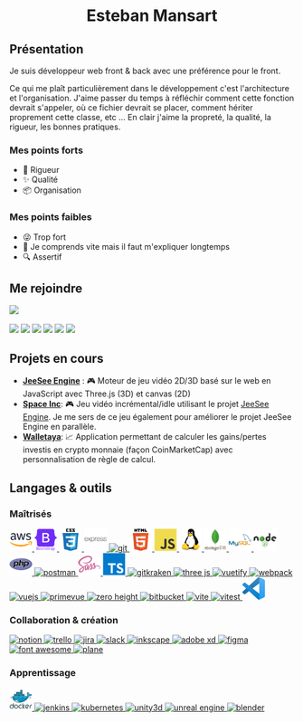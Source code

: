 <h1 align="center">Esteban Mansart</h1>

## Présentation 

Je suis développeur web front & back avec une préférence pour le front. 

Ce qui me plaît particulièrement dans le développement c'est l'architecture et l'organisation. J'aime passer du temps à réfléchir comment cette fonction devrait s'appeler, où ce fichier devrait se placer, comment hériter proprement cette classe, etc ... En clair j'aime la propreté, la qualité, la rigueur, les bonnes pratiques.

### Mes points forts 

- 🎯 Rigueur
- ✨ Qualité
- 📦 Organisation

### Mes points faibles

- 😜 Trop fort 
- 🧠 Je comprends vite mais il faut m'expliquer longtemps
- 🔍 Assertif

## Me rejoindre 

[![](https://img.shields.io/badge/LinkTree-43e660?style=plastic&logo=linktree&logoColor=white)](https://linktr.ee/estebanmansart)

[![](https://img.shields.io/badge/YouTube-red?style=plastic&logo=youtube&logoColor=white)](https://www.youtube.com/@estebanmansart6512)
[![](https://img.shields.io/badge/YouTube-0e76a8?style=plastic&logo=linkedin&logoColor=white)](https://www.linkedin.com/in/estebanmansart)
[![](https://img.shields.io/badge/Instagram-833AB4?style=plastic&logo=instagram&logoColor=white)](https://www.instagram.com/esteban.mansart)
[![](https://img.shields.io/badge/StackShare-008ff9?style=plastic&logo=stackshare&logoColor=white)](https://stackshare.io/estebanmansart)
[![](https://img.shields.io/badge/FlatIcon-17d1c6?style=plastic&logo=flaticon&logoColor=white)](https://www.flaticon.com/authors/esteban-mansart)
[![](https://img.shields.io/badge/StackOverlfow-e7700d?style=plastic&logo=stackoverflow&logoColor=white)](https://stackoverflow.com/users/14555332/esteban-mansart)

## Projets en cours

- **[JeeSee Engine](https://github.com/mansartesteban/jeesee)** : 🎮 Moteur de jeu vidéo 2D/3D basé sur le web en JavaScript avec Three.js (3D) et canvas (2D)
- **[Space Inc](https://github.com/mansartesteban/Space-Inc)**: 🎮 Jeu vidéo incrémental/idle utilisant le projet [JeeSee Engine](https://github.com/mansartesteban/jeesee). Je me sers de ce jeu également pour améliorer le projet JeeSee Engine en parallèle.
- **[Walletaya](https://github.com/mansartesteban/Walletaya)**: 📈 Application permettant de calculer les gains/pertes investis en crypto monnaie (façon CoinMarketCap) avec personnalisation de règle de calcul.

## Langages & outils

### Maîtrisés
<p align="left">
	<a href="https://aws.amazon.com" target="_blank">
		<img
			src="https://raw.githubusercontent.com/devicons/devicon/master/icons/amazonwebservices/amazonwebservices-original-wordmark.svg"
			alt="aws"
			width="40"
			height="40"
		/>
  </a>
	<a href="https://getbootstrap.com" target="_blank">
		<img
			src="https://raw.githubusercontent.com/devicons/devicon/master/icons/bootstrap/bootstrap-plain-wordmark.svg"
			alt="bootstrap"
			width="40"
			height="40"
		/>
	</a>
	<a href="https://www.w3schools.com/css" target="_blank">
		<img
			src="https://raw.githubusercontent.com/devicons/devicon/master/icons/css3/css3-original-wordmark.svg"
			alt="css3"
			width="40"
			height="40"
		/>
	</a>
  <a href="https://expressjs.com" target="_blank">
		<img
			src="https://raw.githubusercontent.com/devicons/devicon/master/icons/express/express-original-wordmark.svg"
			alt="express"
			width="40"
			height="40"
		/>
	</a>
  <a href="https://git-scm.com" target="_blank">
		<img src="https://www.vectorlogo.zone/logos/git-scm/git-scm-icon.svg" alt="git" width="40" height="40" />
	</a>
  <a href="https://www.w3.org/html" target="_blank">
		<img
			src="https://raw.githubusercontent.com/devicons/devicon/master/icons/html5/html5-original-wordmark.svg"
			alt="html5"
			width="40"
			height="40"
		/>
	</a>
  <a href="https://developer.mozilla.org/en-US/docs/Web/JavaScript" target="_blank">
		<img
			src="https://raw.githubusercontent.com/devicons/devicon/master/icons/javascript/javascript-original.svg"
			alt="javascript"
			width="40"
			height="40"
		/>
	</a>
  <a href="https://www.linux.org" target="_blank">
		<img
			src="https://raw.githubusercontent.com/devicons/devicon/master/icons/linux/linux-original.svg"
			alt="linux"
			width="40"
			height="40"
		/>
	</a>
  <a href="https://www.mongodb.com" target="_blank">
		<img
			src="https://raw.githubusercontent.com/devicons/devicon/master/icons/mongodb/mongodb-original-wordmark.svg"
			alt="mongodb"
			width="40"
			height="40"
		/>
	</a>
  <a href="https://www.mysql.com" target="_blank">
		<img
			src="https://raw.githubusercontent.com/devicons/devicon/master/icons/mysql/mysql-original-wordmark.svg"
			alt="mysql"
			width="40"
			height="40"
		/>
	</a>
  	<a href="https://nodejs.org" target="_blank">
		<img
			src="https://raw.githubusercontent.com/devicons/devicon/master/icons/nodejs/nodejs-original-wordmark.svg"
			alt="nodejs"
			width="40"
			height="40"
		/>
	</a>
	<a href="https://www.php.net" target="_blank">
		<img
			src="https://raw.githubusercontent.com/devicons/devicon/master/icons/php/php-original.svg"
			alt="php"
			width="40"
			height="40"
		/>
	</a>
  <a href="https://postman.com" target="_blank">
		<img
			src="https://www.vectorlogo.zone/logos/getpostman/getpostman-icon.svg"
			alt="postman"
			width="40"
			height="40"
		/>
	</a>
  <a href="https://sass-lang.com" target="_blank">
		<img
			src="https://raw.githubusercontent.com/devicons/devicon/master/icons/sass/sass-original.svg"
			alt="sass"
			width="40"
			height="40"
		/>
	</a>
  <a href="https://www.typescriptlang.org" target="_blank">
		<img
			src="https://raw.githubusercontent.com/devicons/devicon/master/icons/typescript/typescript-original.svg"
			alt="typescript"
			width="40"
			height="40"
		/>
	</a>
	 <a href="https://www.gitkraken.com" target="_blank">
		<img
			src="https://www.vectorlogo.zone/logos/gitkraken/gitkraken-icon.svg"
			alt="gitkraken"
			width="40"
			height="40"
		/>
	</a>
	<a href="https://threejs.org" target="_blank">
		<img
			src="https://upload.vectorlogo.zone/logos/threejs/images/83129207-9005-4463-8181-65a3cc3bf8fd.svg"
			alt="three js"
			width="40"
			height="40"
		/>
	</a>
	<a href="https://vuetifyjs.com" target="_blank">
		<img
			src="https://github.com/gilbarbara/logos/blob/main/logos/vuetifyjs.svg"
			alt="vuetify"
			width="40"
			height="40"
		/>
	</a>
	<a href="https://webpack.js.org" target="_blank">
		<img
			src="https://www.vectorlogo.zone/logos/js_webpack/js_webpack-icon.svg"
			alt="webpack"
			width="40"
			height="40"
		/>
	</a>
	<a href="https://vuejs.org" target="_blank">
		<img
			src="https://www.vectorlogo.zone/logos/vuejs/vuejs-icon.svg"
			alt="vuejs"
			width="40"
			height="40"
		/>
	</a>
	<a href="https://primevue.org" target="_blank">
		<img
			src="https://raw.githubusercontent.com/dochne/wappalyzer/953a28c681b9a0d829a81a1174ec14e975eee245/src/images/icons/PrimeVue.svg"
			alt="primevue"
			width="40"
			height="40"
		/>
	</a>
<a href="https://zeroheight.com" target="_blank">
		<img
			src="https://raw.githubusercontent.com/gilbarbara/logos/92bb74e98bca1ea1ad794442676ebc4e75038adc/logos/zeroheight-icon.svg"
			alt="zero height"
			width="40"
			height="40"
		/>
	</a>
	<a href="https://bitbucket.org" target="_blank">
		<img
			src="https://upload.vectorlogo.zone/logos/bitbucket/images/11915f2e-3287-46b6-a81d-0daad8160e11.svg"
			alt="bitbucket"
			width="40"
			height="40"
		/>
	</a>
	<a href="https://vite.dev" target="_blank">
		<img
			src="https://www.vectorlogo.zone/logos/vitejsdev/vitejsdev-icon.svg"
			alt="vite"
			width="40"
			height="40"
		/>
	</a>
	<a href="https://vitest.dev" target="_blank">
		<img
			src="https://raw.githubusercontent.com/gilbarbara/logos/92bb74e98bca1ea1ad794442676ebc4e75038adc/logos/vitest.svg"
			alt="vitest"
			width="40"
			height="40"
		/>
	</a>
	<a href="https://code.visualstudio.com" target="_blank">
		<img
			src="https://raw.githubusercontent.com/bestofjs/bestofjs/78c0bf1f9691f623d06566fbf7442922b8fd771f/apps/bestofjs-nextjs/public/logos/vscode.svg"
			alt="vscode"
			width="40"
			height="40"
		/>
	</a>

 

</p>

### Collaboration & création

<p align="left">
	<a href="https://www.notion.so" target="_blank">
		<img
			src="https://raw.githubusercontent.com/gilbarbara/logos/92bb74e98bca1ea1ad794442676ebc4e75038adc/logos/notion-icon.svg"
			alt="notion"
			width="40"
			height="40"
		/>
	</a>
	<a href="https://trello.com" target="_blank">
		<img
			src="https://www.vectorlogo.zone/logos/trello/trello-icon.svg"
			alt="trello"
			width="40"
			height="40"
		/>
	</a>
<a href="https://www.atlassian.com/fr/software/jira" target="_blank">
		<img
			src="https://www.vectorlogo.zone/logos/atlassian_jira/atlassian_jira-icon.svg"
			alt="jira"
			width="40"
			height="40"
		/>
	</a>
	<a href="https://slack.com" target="_blank">
		<img
			src="https://www.vectorlogo.zone/logos/slack/slack-icon.svg"
			alt="slack"
			width="40"
			height="40"
		/>
	</a>
	<a href="https://inkscape.org" target="_blank">
		<img
			src="https://www.vectorlogo.zone/logos/inkscape/inkscape-icon.svg"
			alt="inkscape"
			width="40"
			height="40"
		/>
	</a>
	<a href="https://adobexdplatform.com" target="_blank">
		<img
			src="https://vectorwiki.com/images/afpgO__adobe-xd.svg"
			alt="adobe xd"
			width="40"
			height="40"
		/>
	</a>
	<a href="https://www.figma.com" target="_blank">
		<img
			src="https://www.vectorlogo.zone/logos/figma/figma-icon.svg"
			alt="figma"
			width="40"
			height="40"
		/>
	</a>
 <a href="https://fontawesome.com" target="_blank">
		<img
			src="https://www.vectorlogo.zone/logos/font-awesome/font-awesome-icon.svg"
			alt="font awesome"
			width="40"
			height="40"
		/>
	</a>
	 <a href="https://plane.so/" target="_blank">
		<img
			src="https://raw.githubusercontent.com/loganmarchione/homelab-svg-assets/745e5d9249f2c847d58de5f1fd7ba4de2f63918e/assets/plane.svg"
			alt="plane"
			width="40"
			height="40"
		/>
	</a>
	
</p>

### Apprentissage

<p align="left">
	<a href="https://www.docker.com" target="_blank">
		<img
			src="https://raw.githubusercontent.com/devicons/devicon/master/icons/docker/docker-original-wordmark.svg"
			alt="docker"
			width="40"
			height="40"
		/>
	</a>
  <a href="https://www.jenkins.io" target="_blank">
		<img src="https://www.vectorlogo.zone/logos/jenkins/jenkins-icon.svg" alt="jenkins" width="40" height="40" />
  </a>
	<a href="https://kubernetes.io" target="_blank">
		<img
			src="https://www.vectorlogo.zone/logos/kubernetes/kubernetes-icon.svg"
			alt="kubernetes"
			width="40"
			height="40"
		/>
	</a>
<a href="https://unity.com" target="_blank">
		<img
			src="https://www.vectorlogo.zone/logos/unity3d/unity3d-icon.svg"
			alt="unity3d"
			width="40"
			height="40"
		/>
	</a>
 <a href="https://www.unrealengine.com" target="_blank">
		<img
			src="https://vectorwiki.com/images/JyRje__unreal.svg"
			alt="unreal engine"
			width="40"
			height="40"
		/>
	</a>
	 <a href="https://www.blender.org" target="_blank">
		<img
			src="https://raw.githubusercontent.com/gilbarbara/logos/92bb74e98bca1ea1ad794442676ebc4e75038adc/logos/blender.svg"
			alt="blender"
			width="40"
			height="40"
		/>
	</a>
 
</p>
  
